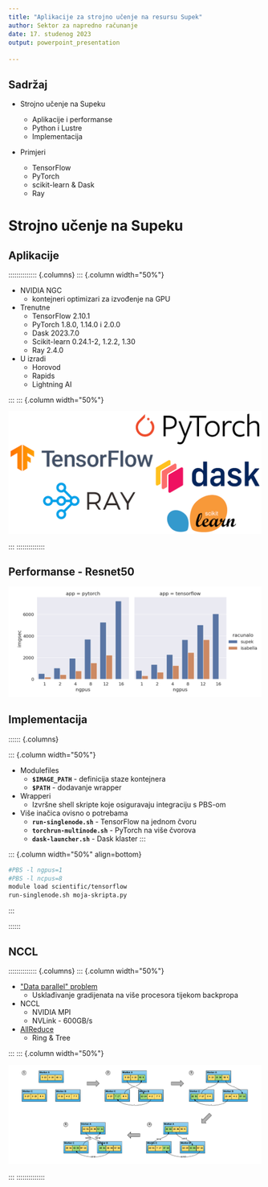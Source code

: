 ```yaml
---
title: "Aplikacije za strojno učenje na resursu Supek"
author: Sektor za napredno računanje
date: 17. studenog 2023
output: powerpoint_presentation

---
```


## Sadržaj

- Strojno učenje na Supeku
  - Aplikacije i performanse
  - Python i Lustre
  - Implementacija

- Primjeri
  - TensorFlow
  - PyTorch
  - scikit-learn & Dask
  - Ray

# Strojno učenje na Supeku

## Aplikacije

:::::::::::::: {.columns}
::: {.column width="50%"}

- NVIDIA NGC
    - kontejneri optimizari za izvođenje na GPU
- Trenutne
    - TensorFlow 2.10.1
    - PyTorch 1.8.0, 1.14.0 i 2.0.0
    - Dask 2023.7.0
    - Scikit-learn 0.24.1-2, 1.2.2, 1.30
    - Ray 2.4.0
- U izradi
    - Horovod
    - Rapids
    - Lightning AI

:::
::: {.column width="50%"}

![](images/ml.png)
<!-- Trenutne aplikacije strojnog učenja -->

:::
::::::::::::::

## Performanse - Resnet50

![](images/ml-performance.png)
<!-- Brzina treniranja modela ResNet50 [img/sec] korištenjem PyTorcha (lijevo) i TensorFlowa (desno) na klasteru Supek (plavo) i Isabella (narančasto) -->

## Implementacija

:::::: {.columns}

::: {.column width="50%"}
- Modulefiles
    - **`$IMAGE_PATH`** - definicija staze kontejnera
    - **`$PATH`** - dodavanje wrapper
- Wrapperi
    - Izvršne shell skripte koje osiguravaju integraciju s PBS-om
- Više inačica ovisno o potrebama
    - **`run-singlenode.sh`** - TensorFlow na jednom čvoru
    - **`torchrun-multinode.sh`** - PyTorch na više čvorova
    - **`dask-launcher.sh`** - Dask klaster
:::

::: {.column width="50%" align=bottom}

```bash
#PBS -l ngpus=1
#PBS -l ncpus=8
module load scientific/tensorflow
run-singlenode.sh moja-skripta.py
```

:::

::::::

## NCCL

:::::::::::::: {.columns}
::: {.column width="50%"}

- ["Data parallel" problem](https://siboehm.com/articles/22/data-parallel-training)
    - Usklađivanje gradijenata na više procesora tijekom backpropa
- NCCL
    - NVIDIA MPI
    - NVLink - 600GB/s
- [AllReduce](https://marek.ai/allreduce-the-basis-of-multi-device-communication-for-neural-network-training.htm)
    - Ring & Tree

:::
::: {.column width="50%"}

![](images/nccl.png)
<!-- Ring AllReduce algoritam (Figure 4. u [izvoru](https://www.uber.com/en-HR/blog/horovod/))-->

:::
::::::::::::::
